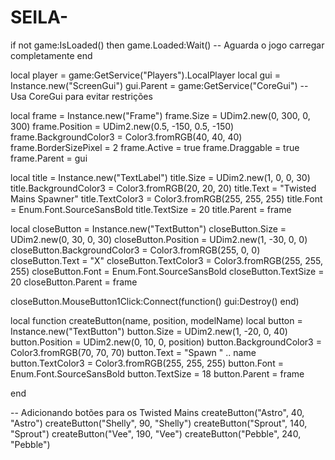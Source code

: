 # SEILA-
if not game:IsLoaded() then
    game.Loaded:Wait() -- Aguarda o jogo carregar completamente
end

local player = game:GetService("Players").LocalPlayer
local gui = Instance.new("ScreenGui")
gui.Parent = game:GetService("CoreGui") -- Usa CoreGui para evitar restrições

local frame = Instance.new("Frame")
frame.Size = UDim2.new(0, 300, 0, 300)
frame.Position = UDim2.new(0.5, -150, 0.5, -150)
frame.BackgroundColor3 = Color3.fromRGB(40, 40, 40)
frame.BorderSizePixel = 2
frame.Active = true
frame.Draggable = true
frame.Parent = gui

local title = Instance.new("TextLabel")
title.Size = UDim2.new(1, 0, 0, 30)
title.BackgroundColor3 = Color3.fromRGB(20, 20, 20)
title.Text = "Twisted Mains Spawner"
title.TextColor3 = Color3.fromRGB(255, 255, 255)
title.Font = Enum.Font.SourceSansBold
title.TextSize = 20
title.Parent = frame

local closeButton = Instance.new("TextButton")
closeButton.Size = UDim2.new(0, 30, 0, 30)
closeButton.Position = UDim2.new(1, -30, 0, 0)
closeButton.BackgroundColor3 = Color3.fromRGB(255, 0, 0)
closeButton.Text = "X"
closeButton.TextColor3 = Color3.fromRGB(255, 255, 255)
closeButton.Font = Enum.Font.SourceSansBold
closeButton.TextSize = 20
closeButton.Parent = frame

closeButton.MouseButton1Click:Connect(function()
    gui:Destroy()
end)

local function createButton(name, position, modelName)
    local button = Instance.new("TextButton")
    button.Size = UDim2.new(1, -20, 0, 40)
    button.Position = UDim2.new(0, 10, 0, position)
    button.BackgroundColor3 = Color3.fromRGB(70, 70, 70)
    button.Text = "Spawn " .. name
    button.TextColor3 = Color3.fromRGB(255, 255, 255)
    button.Font = Enum.Font.SourceSansBold
    button.TextSize = 18
    button.Parent = frame

    
end

-- Adicionando botões para os Twisted Mains
createButton("Astro", 40, "Astro")
createButton("Shelly", 90, "Shelly")
createButton("Sprout", 140, "Sprout")
createButton("Vee", 190, "Vee")
createButton("Pebble", 240, "Pebble")
